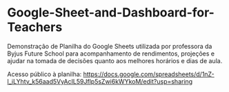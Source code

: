 # Google-Sheet-and-Dashboard-for-Teachers
Demonstração de Planilha do Google Sheets utilizada por professora da Byjus Future School para acompanhamento de rendimentos, projeções e ajudar na tomada de decisões quanto aos melhores horários e dias de aula.

Acesso público à planilha: https://docs.google.com/spreadsheets/d/1nZ-l_iLYhtv_k56aad5VyAcIL59Jflp5sZwi6kWYkoM/edit?usp=sharing
